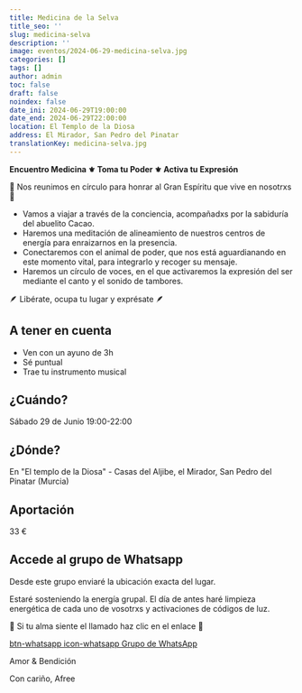 ```yaml
---
title: Medicina de la Selva
title_seo: ''
slug: medicina-selva
description: ''
image: eventos/2024-06-29-medicina-selva.jpg
categories: []
tags: []
author: admin
toc: false
draft: false
noindex: false
date_ini: 2024-06-29T19:00:00
date_end: 2024-06-29T22:00:00
location: El Templo de la Diosa
address: El Mirador, San Pedro del Pinatar
translationKey: medicina-selva.jpg
---
```


**Encuentro Medicina ⚜️ Toma tu Poder ⚜️ Activa tu Expresión**

🪬 Nos reunimos en círculo para honrar al Gran Espíritu que vive en nosotrxs 🪬

- Vamos a viajar a través de la conciencia, acompañadxs por la sabiduría del abuelito Cacao.
- Haremos una meditación de alineamiento de nuestros centros de energía para enraizarnos en la presencia.
- Conectaremos con el animal de poder, que nos está aguardianando en este momento vital, para integrarlo y recoger su mensaje.
- Haremos un círculo de voces, en el que activaremos la expresión del ser mediante el canto y el sonido de tambores.

🪶 Libérate, ocupa tu lugar y exprésate 🪶

## A tener en cuenta

- Ven con un ayuno de 3h
- Sé puntual
- Trae tu instrumento musical

## ¿Cuándo?

Sábado 29 de Junio 19:00-22:00

## ¿Dónde?

En "El templo de la Diosa" - Casas del Aljibe, el Mirador, San Pedro del Pinatar  (Murcia)

## Aportación

33 €

## Accede al grupo de Whatsapp

Desde este grupo enviaré la ubicación exacta del lugar.

Estaré sosteniendo la energía grupal. El día de antes haré limpieza energética de cada uno de vosotrxs y activaciones de códigos de luz.

🦅 Si tu alma siente el llamado haz clic en el enlace 🦅

[btn-whatsapp icon-whatsapp Grupo de WhatsApp](https://chat.whatsapp.com/F5vAYe3rpYz1LhlbVl7xnk "noindex")


Amor & Bendición

Con cariño, Afree
